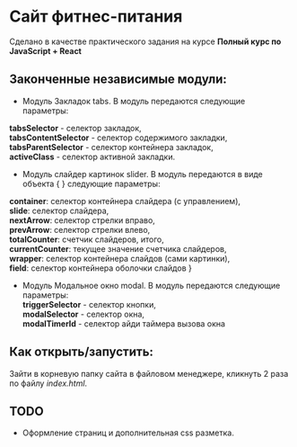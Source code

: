 # Сайт фитнес-питания

Сделано в качестве практического задания на курсе **Полный курс по JavaScript + React**

## Законченные независимые модули:

* Модуль Закладок tabs. В модуль передаются следующие параметры:

**tabsSelector** - селектор закладок,         
**tabsContentSelector** - селектор содержимого закладки,           
**tabsParentSelector** - селектор контейнера закладок,       
**activeClass** - селектор активной закладки.        

* Модуль слайдер картинок slider. В модуль передаются в виде объекта { } следующие параметры:

**container**: селектор контейнера слайдера (c управлением),     
**slide**: селектор слайдера,    
**nextArrow**: селектор стрелки вправо,     
**prevArrow**: селектор стрелки влево,  
**totalCounter**: счетчик слайдеров, итого,     
**currentCounter**: текущее значение счетчика слайдеров,    
**wrapper**:  селектор контейнера слайдов (сами картинки),       
**field**: селектор контейнера оболочки слайдов }        

* Модуль Модальное окно modal. В модуль передаются следующие параметры:     
**triggerSelector** - селектор кнопки,       
**modalSelector** - селектор окна,        
**modalTimerId** - селектор айди таймера вызова окна        

## Как открыть/запустить:
Зайти в корневую папку сайта в файловом менеджере, кликнуть 2 раза по файлу *index.html*.

## TODO

* Оформление страниц и дополнительная css разметка.